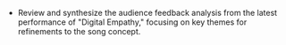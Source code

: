 - Review and synthesize the audience feedback analysis from the latest performance of "Digital Empathy," focusing on key themes for refinements to the song concept.